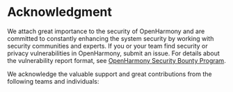 # Acknowledgment

We attach great importance to the security of OpenHarmony and are committed to constantly enhancing the system security by working with security communities and experts. If you or your team find security or privacy vulnerabilities in OpenHarmony, submit an issue. For details about the vulnerability report format, see [OpenHarmony Security Bounty Program](rewards_program.md).

We acknowledge the valuable support and great contributions from the following teams and individuals:

<font size=4></font>
